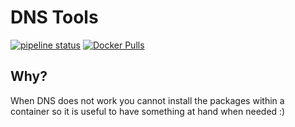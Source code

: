 # DNS Tools
[![pipeline status](https://gitlab.com/lansible1/docker-dnstools/badges/master/pipeline.svg)](https://gitlab.com/lansible1/docker-dnstools/-/commits/master)
[![Docker Pulls](https://img.shields.io/docker/pulls/lansible/dnstools.svg)](https://hub.docker.com/r/lansible/dnstools)
## Why?

When DNS does not work you cannot install the packages within a container so it is useful to have something at hand when needed :)
